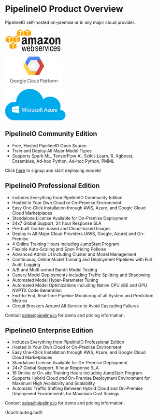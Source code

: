 # PipelineIO Product Overview 
PipelineIO self-hosted on-premise or in any major cloud provider.

![AWS](/img/aws-logo-185x73.png)

![Google Cloud Platform](/img/gce-logo-190x90.png)

![Azure](/img/azure-logo-200x103.png)

## PipelineIO Community Edition
* Free, Hosted PipelineIO Open Source 
* Train and Deploy All Major Model Types 
* Supports Spark ML, TensorFlow AI, Scikit-Learn, R, Xgboost, Ensembles, Ad-hoc Python, Ad-hoc Python, PMML

Click [here](http://community.pipeline.io) to signup and start deploying models!

## PipelineIO Professional Edition
* Includes Everything from PipelineIO Community Edition
* Hosted in Your Own Cloud or On-Premise Environment
* Easy One-Click Installation through AWS, Azure, and Google Cloud Cloud Marketplaces
* Standalone License Available for On-Premise Deployment
* 24x7 Global Support, 24 hour Response SLA
* Pre-built Docker-based and Cloud-based Images 
* Deploy in All Major Cloud Providers (AWS, Google, Azure) and On-Premise
* 4 Online Training Hours Including JumpStart Program
* Flexible Auto-Scaling and Spot-Pricing Policies
* Advanced Admin UI including Cluster and Model Management
* Continuous, Online Model Training and Deployment Pipelines with Full Audit Logging
* A/B and Multi-armed Bandit Model Testing
* Canary Model Deployments including Traffic Splitting and Shadowing
* Automated Model Hyper-Parameter Tuning 
* Automated Model Optimizations including Native CPU x86 and GPU NVPTX Code Generation
* End-to-End, Real-time Pipeline Monitoring of all System and Prediction Metrics
* Circuit Breakers Around All Service to Avoid Cascading Failures

Contact [sales@pipeline.io](mailto:sales@pipeline.io) for demo and pricing information.

## PipelineIO Enterprise Edition
* Includes Everything from PipelineIO Professional Edition
* Hosted in Your Own Cloud or On-Premise Environment
* Easy One-Click Installation through AWS, Azure, and Google Cloud Cloud Marketplaces
* Standalone License Available for On-Premise Deployment
* 24x7 Global Support, 8 hour Response SLA 
* 16 Online or On-site Training Hours Including JumpStart Program
* Supports Hybrid Cloud *and* On-Premise Deployment Environment for Maximum High Availability and Scalability
* Automatic Traffic Shifting Between Hybrid Cloud and On-Premise Deployment Environments for Maxmium Cost Savings

Contact [sales@pipeline.io](mailto:sales@pipeline.io) for demo and pricing information.

{!contributing.md!}

